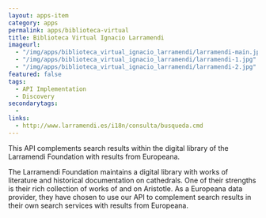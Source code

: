 ```yaml
---
layout: apps-item
category: apps
permalink: apps/biblioteca-virtual
title: Biblioteca Virtual Ignacio Larramendi
imageurl: 
  - "/img/apps/biblioteca_virtual_ignacio_larramendi/larramendi-main.jpg"
  - "/img/apps/biblioteca_virtual_ignacio_larramendi/larramendi-1.jpg"
  - "/img/apps/biblioteca_virtual_ignacio_larramendi/larramendi-2.jpg"
featured: false  
tags: 
  - API Implementation 
  - Discovery
secondarytags:
  -
links:
  - http://www.larramendi.es/i18n/consulta/busqueda.cmd
---
```


This API complements search results within the digital library of the Larramendi Foundation with results from Europeana.

The Larramendi Foundation maintains a digital library with works of literature and historical documentation on cathedrals. One of their strengths is their rich collection of works of and on Aristotle. As a Europeana data provider, they have chosen to use our API to complement search results in their own search services with results from Europeana.
